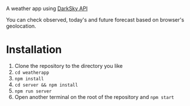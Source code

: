A weather app using [DarkSky API](https://darksky.net/dev/docs#overview)

You can check observed, today's and future forecast based on browser's geolocation.

# Installation

1. Clone the repository to the directory you like
2. `cd weatherapp`
3. `npm install`
4. `cd server && npm install`
5. `npm run server`
6. Open another terminal on the root of the repository and `npm start`
